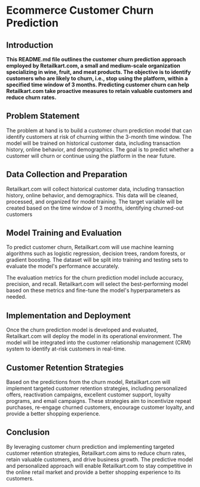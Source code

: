 # Ecommerce Customer Churn Prediction

## Introduction
**This README.md file outlines the customer churn prediction approach employed by Retailkart.com, a small and medium-scale organization specializing in wine, fruit, and meat products. The objective is to identify customers who are likely to churn, i.e., stop using the platform, within a specified time window of 3 months. Predicting customer churn can help Retailkart.com take proactive measures to retain valuable customers and reduce churn rates.**

## Problem Statement
The problem at hand is to build a customer churn prediction model that can identify customers at risk of churning within the 3-month time window. The model will be trained on historical customer data, including transaction history, online behavior, and demographics. The goal is to predict whether a customer will churn or continue using the platform in the near future.

## Data Collection and Preparation
Retailkart.com will collect historical customer data, including transaction history, online behavior, and demographics. This data will be cleaned, processed, and organized for model training. The target variable will be created based on the time window of 3 months, identifying churned-out customers


## Model Training and Evaluation
To predict customer churn, Retailkart.com will use machine learning algorithms such as logistic regression, decision trees, random forests, or gradient boosting. The dataset will be split into training and testing sets to evaluate the model's performance accurately.

The evaluation metrics for the churn prediction model include accuracy, precision, and recall. Retailkart.com will select the best-performing model based on these metrics and fine-tune the model's hyperparameters as needed.

## Implementation and Deployment
Once the churn prediction model is developed and evaluated, Retailkart.com will deploy the model in its operational environment. The model will be integrated into the customer relationship management (CRM) system to identify at-risk customers in real-time.

## Customer Retention Strategies
Based on the predictions from the churn model, Retailkart.com will implement targeted customer retention strategies, including personalized offers, reactivation campaigns, excellent customer support, loyalty programs, and email campaigns. These strategies aim to incentivize repeat purchases, re-engage churned customers, encourage customer loyalty, and provide a better shopping experience.

## Conclusion
By leveraging customer churn prediction and implementing targeted customer retention strategies, Retailkart.com aims to reduce churn rates, retain valuable customers, and drive business growth. The predictive model and personalized approach will enable Retailkart.com to stay competitive in the online retail market and provide a better shopping experience to its customers.

